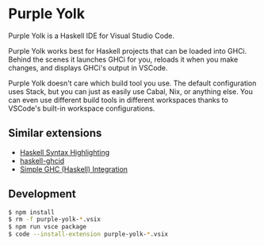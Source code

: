 # Purple Yolk

Purple Yolk is a Haskell IDE for Visual Studio Code.

Purple Yolk works best for Haskell projects that can be loaded into GHCi.
Behind the scenes it launches GHCi for you, reloads it when you make changes,
and displays GHCi's output in VSCode.

Purple Yolk doesn't care which build tool you use. The default configuration
uses Stack, but you can just as easily use Cabal, Nix, or anything else. You
can even use different build tools in different workspaces thanks to VSCode's
built-in workspace configurations.

## Similar extensions

- [Haskell Syntax Highlighting](https://marketplace.visualstudio.com/items?itemName=justusadam.language-haskell)
- [haskell-ghcid](https://marketplace.visualstudio.com/items?itemName=ndmitchell.haskell-ghcid)
- [Simple GHC (Haskell) Integration](https://marketplace.visualstudio.com/items?itemName=dramforever.vscode-ghc-simple)

## Development

``` sh
$ npm install
$ rm -f purple-yolk-*.vsix
$ npm run vsce package
$ code --install-extension purple-yolk-*.vsix
```
